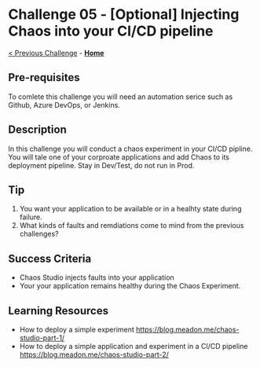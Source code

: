 # Challenge 05 - [Optional] Injecting Chaos into your CI/CD pipeline

[< Previous Challenge](./Challenge-04.md) - **[Home](../README.md)**

## Pre-requisites
To comlete this challenge you will need an automation serice such as Github, Azure DevOps, or Jenkins. 


## Description
In this challenge you will conduct a chaos experiment in your CI/CD pipline.
You will tale one of your corproate applications and add Chaos to its deployment pipeline.
Stay in Dev/Test, do not run in Prod.


## Tip
1. You want your application to be available or in a healhty state during failure.
2. What kinds of faults and remdiations come to mind from the previous challenges? 

## Success Criteria

- Chaos Studio injects faults into your application
- Your your application remains healthy during the Chaos Experiment. 


## Learning Resources 
- How to deploy a simple experiment https://blog.meadon.me/chaos-studio-part-1/
- How to deploy a simple application and experiment in a CI/CD pipeline https://blog.meadon.me/chaos-studio-part-2/

